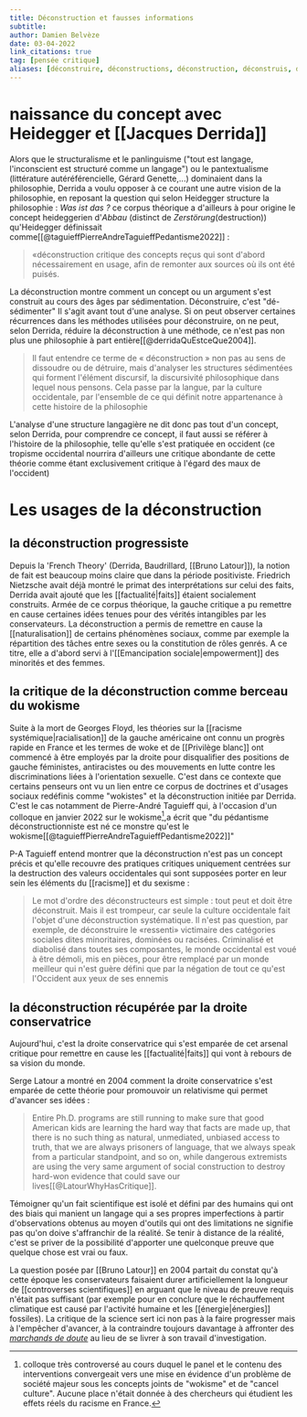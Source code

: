 ```yaml
---
title: Déconstruction et fausses informations
subtitle:
author: Damien Belvèze
date: 03-04-2022
link_citations: true
tag: [pensée critique]
aliases: [déconstruire, déconstructions, déconstruction, déconstruis, déconstruisent, déconstruit]
---
```


# naissance du concept avec Heidegger et  [[Jacques Derrida]]

Alors que le structuralisme et le panlinguisme ("tout est langage, l'inconscient est structuré comme un langage") ou le pantextualisme (littérature autéréférencielle, Gérard Genette,...) dominaient dans la philosophie, Derrida a voulu opposer à ce courant une autre vision de la philosophie, en reposant la question qui selon Heidegger structure la philosophie : *Was ist das ?*
ce corpus théorique a d'ailleurs à pour origine le concept heideggerien d'*Abbau* (distinct de *Zerstörung*(destruction)) qu'Heidegger définissait comme[[@taguieffPierreAndreTaguieffPedantisme2022]] :
>  «déconstruction critique des concepts reçus qui sont d'abord nécessairement en usage, afin de remonter aux sources où ils ont été puisés.

La déconstruction montre comment un concept ou un argument s'est construit au cours des âges par sédimentation. Déconstruire, c'est "dé-sédimenter" Il s'agit avant tout d'une analyse. Si on peut observer certaines récurrences dans les méthodes utilisées pour déconstruire, on ne peut, selon Derrida, réduire la déconstruction à une méthode, ce n'est pas non plus une philosophie à part entière[[@derridaQuEstceQue2004]]. 

>Il faut entendre ce terme de « déconstruction » non pas au sens de dissoudre ou de détruire, mais d'analyser les structures sédimentées qui forment l'élément discursif, la discursivité philosophique dans lequel nous pensons. Cela passe par la langue, par la culture occidentale, par l'ensemble de ce qui définit notre appartenance à cette histoire de la philosophie

L'analyse d'une structure langagière ne dit donc pas tout d'un concept, selon Derrida, pour comprendre ce concept, il faut aussi se référer à l'histoire de la philosophie, telle qu'elle s'est pratiquée en occident (ce tropisme occidental nourrira d'ailleurs une critique abondante de cette théorie comme étant exclusivement critique à l'égard des maux de l'occident)

# Les usages de la déconstruction


## la déconstruction progressiste

Depuis la 'French Theory' (Derrida, Baudrillard, [[Bruno Latour]]), la notion de fait est beaucoup moins claire que dans la période positiviste. 
Friedrich Nietzsche avait déjà montré le primat des interprétations sur celui des faits, Derrida avait ajouté que les [[factualité|faits]] étaient socialement construits.
Armée de ce corpus théorique, la gauche critique a pu remettre en cause certaines idées tenues pour des vérités intangibles par les conservateurs. La déconstruction a permis de remettre en cause la [[naturalisation]] de certains phénomènes sociaux, comme par exemple la répartition des tâches entre sexes ou la constitution de rôles genrés. 
A ce titre, elle a d'abord servi à l'[[Emancipation sociale|empowerment]] des minorités et des femmes. 


## la critique de la déconstruction comme berceau du wokisme

Suite à la mort de Georges Floyd, les théories sur la [[racisme systémique|racialisation]] de la gauche américaine ont connu un progrès rapide en France et les termes de woke et de [[Privilège blanc]] ont commencé à être employés par la droite pour disqualifier des positions de gauche féministes, antiracistes ou des mouvements en lutte contre les discriminations liées à l'orientation sexuelle. 
C'est dans ce contexte que certains penseurs ont vu un lien entre ce corpus de doctrines et d'usages sociaux redéfinis comme "wokistes" et la déconstruction initiée par Derrida. 
C'est le cas notamment de Pierre-André Taguieff qui, à l'occasion d'un colloque en janvier 2022 sur le wokisme[^1],a écrit que "du pédantisme déconstructionniste est né ce monstre qu'est le wokisme[[@taguieffPierreAndreTaguieffPedantisme2022]]"


P-A Taguieff entend montrer que la déconstruction n'est pas un concept précis et qu'elle recouvre des pratiques critiques uniquement centrées sur la destruction des valeurs occidentales qui sont supposées porter en leur sein les éléments du [[racisme]] et du sexisme :

>Le mot d'ordre des déconstructeurs est simple : tout peut et doit être déconstruit. Mais il est trompeur, car seule la culture occidentale fait l'objet d'une déconstruction systématique. Il n'est pas question, par exemple, de déconstruire le «ressenti» victimaire des catégories sociales dites minoritaires, dominées ou racisées. Criminalisé et diabolisé dans toutes ses composantes, le monde occidental est voué à être démoli, mis en pièces, pour être remplacé par un monde meilleur qui n'est guère défini que par la négation de tout ce qu'est l'Occident aux yeux de ses ennemis

## la déconstruction récupérée par la droite conservatrice

Aujourd'hui, c'est la droite conservatrice qui s'est emparée de cet arsenal critique pour remettre en cause les [[factualité|faits]] qui vont à rebours de sa vision du monde. 

Serge Latour a montré en 2004 comment la droite conservatrice s'est emparée de cette théorie pour promouvoir un relativisme qui permet d'avancer ses idées : 

>Entire Ph.D. programs are still running to make sure that good American kids are learning the hard way that facts are made up, that there is no such thing as natural, unmediated, unbiased access to truth, that we are always prisoners of language, that we always speak from a particular standpoint, and so on, while dangerous extremists are using the very same argument of social construction to destroy hard-won evidence that could save our lives[[@LatourWhyHasCritique]].

Témoigner qu'un fait scientifique est isolé et défini par des humains qui ont des biais qui manient un langage qui a ses propres imperfections à partir d'observations obtenus au moyen d'outils qui ont des limitations ne signifie pas qu'on doive s'affranchir de la réalité. Se tenir à distance de la réalité, c'est se priver de la possibilité d'apporter une quelconque preuve que quelque chose est vrai ou faux. 

La question posée par [[Bruno Latour]] en 2004 partait du constat qu'à cette époque les conservateurs faisaient durer  artificiellement la longueur de [[controverses scientifiques]] en arguant que le niveau de preuve requis n'était pas suffisant (par exemple pour en conclure que le réchauffement climatique est causé par l'activité humaine et les [[énergie|énergies]] fossiles). La critique de la science sert ici non pas à la faire progresser mais à l'empêcher d'avancer, à la contraindre toujours davantage à affronter des [*marchands de doute*](https://fr.wikipedia.org/wiki/Les_Marchands_de_doute) au lieu de se livrer à son travail d'investigation.



[^1]: colloque très controversé au cours duquel le panel et le contenu des interventions convergeait vers une mise en évidence d'un problème de société majeur sous les concepts joints de "wokisme" et de "cancel culture". Aucune place n'était donnée à des chercheurs qui étudient les effets réels du racisme en France. 
